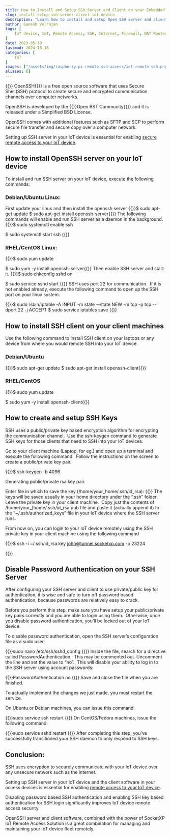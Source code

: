 ```yaml
---
title: How to Install and Setup SSH Server and Client on your Embedded Linux Device
slug: install-setup-ssh-server-client-iot-device
description: "Learn how to install and setup Open SSH server and client software on your IoT device so that you could remotely access it over the internet."
author: Ganesh Velrajan
tags: [
    IoT device, IoT, Remote Access, SSH, Internet, Firewall, NAT Router, Outside Network, OpenSSH
]
date: 2023-05-10
lastmod: 2024-10-18
categories: [
    IoT
]
images: ["/assets/img/raspberry-pi-remote-ssh-access/iot-remote-ssh.png"]
aliases: []
---
```

{{<ahref href="https://www.openssh.com/" rel="nofollow" target="_blank">}}
OpenSSH{{</ahref>}} is a free open source software that uses Secure Shell(SSH) protocol to create secure and encrypted communication channels over computer networks.  

OpenSSH is developed by the {{<ahref href="https://www.openbsd.org/" rel="nofollow" target="_blank">}}Open BST Community{{</ahref>}} and it is released under a Simplified BSD License.

OpenSSH comes with additional features such as SFTP and SCP to perform secure file transfer and secure copy over a computer network.

Setting up SSH server in your IoT device is essential for enabling [secure remote access to your IoT device](/iot-remote-access).

## How to install OpenSSH server on your IoT device

To install and run SSH server on your IoT device, execute the following commands:

### Debian/Ubuntu Linux:
First update your linux and then install the openssh server
{{<source-code>}}$ sudo apt-get update
$ sudo apt-get install openssh-server{{</source-code>}}
The following commands will enable and run SSH server as a daemon in the background.
{{<source-code>}}$ sudo systemctl enable ssh

$ sudo systemctl start ssh
{{</source-code>}}
### RHEL/CentOS Linux:
{{<source-code>}}$ sudo yum update

$ sudo yum -y install openssh-server{{</source-code>}}
Then enable SSH server and start it.
{{<source-code>}}$ sudo chkconfig sshd on

$ sudo service sshd start
{{</source-code>}}
SSH uses port 22 for communication.  If it is not enabled already, execute the following command to open up the SSH port on your linux system.

{{<source-code>}}$ sudo /sbin/iptable -A INPUT -m state --state NEW -m tcp -p tcp --dport 22 -j ACCEPT
$ sudo service iptables save
{{</source-code>}}
&nbsp;

## How to install SSH client on your client machines
Use the following command to install SSH client on your laptops or any device from where you would remote SSH into your IoT device.

### Debian/Ubuntu
{{<source-code>}}$ sudo apt-get update
$ sudo apt-get install openssh-client{{</source-code>}}
### RHEL/CentOS
{{<source-code>}}$ sudo yum update

$ sudo yum -y install openssh-client{{</source-code>}}

## How to create and setup SSH Keys

SSH uses a public/private key based encryption algorithm for encrypting the communication channel.  Use the ssh-keygen command to generate SSH keys for those clients that need to SSH into your IoT devices.


Go to your client machine (Laptop, for eg.) and open up a terminal and execute the following command.  Follow the instructions on the screen to create a public/private key pair.

{{<source-code>}}$ ssh-keygen -b 4096

Generating public/private rsa key pair.

Enter file in which to save the key (/home/your_home/.ssh/id_rsa):
{{</source-code>}}
The keys will be saved usually in your home directory under the “.ssh” folder.  Leave the private key in your client machine.  Copy just the contents of /home/your_)home/.ssh/id_rsa.pub file and paste it (actually append it) to the “~/.ssh/authorized_keys” file in your IoT device where the SSH server runs.


From now on, you can login to your IoT device remotely using the SSH private key in your client machine using the following command

{{<source-code>}}$ ssh -i ~/.ssh/id_rsa.key john@tunnel.socketxp.com -p 23224

{{</source-code>}}
## Disable Password Authentication on your SSH Server

After configuring your SSH server and client to use private/public key for authentication, it is wise and safe to turn off password based authentication, because passwords are relatively easy to crack.


Before you perform this step, make sure you have setup your public/private key pairs correctly and you are able to login using them.  Otherwise, once you disable password authentication, you’ll be locked out of your IoT device.


To disable password authentication, open the SSH server’s configuration file as a sudo user.

{{<source-code>}}sudo nano /etc/ssh/sshd_config
{{</source-code>}}
Inside the file, search for a directive called PasswordAuthentication.  This may be commented out. Uncomment the line and set the value to “no”.  This will disable your ability to log in to the SSH server using account passwords:


{{<source-code>}}PasswordAuthentication no
{{</source-code>}}
Save and close the file when you are finished.


To actually implement the changes we just made, you must restart the service.


On Ubuntu or Debian machines, you can issue this command:

{{<source-code>}}sudo service ssh restart
{{</source-code>}}
On CentOS/Fedora machines, issue the following command:

{{<source-code>}}sudo service sshd restart
{{</source-code>}}
After completing this step, you’ve successfully transitioned your SSH daemon to only respond to SSH keys.

## Conclusion:
SSH uses encryption to securely communicate with your IoT device  over any unsecure network such as the internet.

Setting up SSH server in your IoT device and the client software in your access devices is essential for enabling [remote access to your IoT device](/iot-remote-access).

Disabling password based SSH authentication and enabling SSH key based authentication for SSH login significantly improves IoT device remote access security.

OpenSSH server and client software, combined with the power of SocketXP IoT Remote Access Solution is a great combination for managing and maintaining your IoT device fleet remotely.